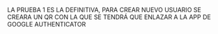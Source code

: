 LA PRUEBA 1 ES LA DEFINITIVA, PARA CREAR NUEVO USUARIO SE CREARA UN QR CON LA QUE SE TENDRÁ QUE ENLAZAR A LA APP DE GOOGLE AUTHENTICATOR
